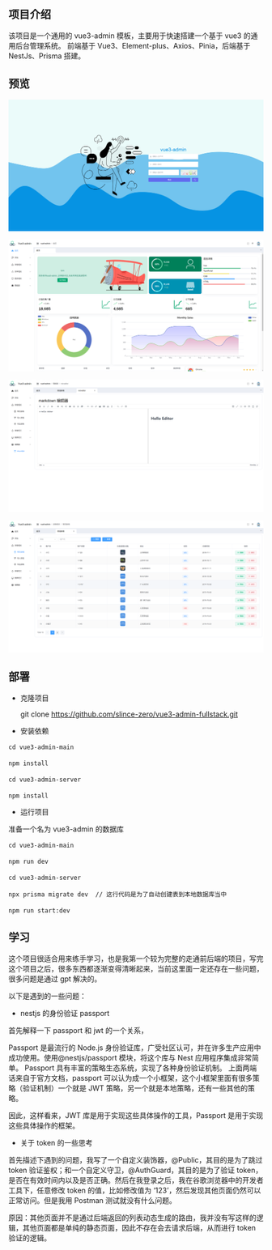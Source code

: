 ## 项目介绍

该项目是一个通用的 vue3-admin 模板，主要用于快速搭建一个基于 vue3 的通用后台管理系统。
前端基于 Vue3、Element-plus、Axios、Pinia，后端基于 NestJs、Prisma 搭建。

## 预览

![image.png](./img/login.png)

![image.png](./img/home.png)

![image.png](./img/editor.png)

![image.png](./img/table.png)

## 部署

- 克隆项目

  git clone https://github.com/slince-zero/vue3-admin-fullstack.git

- 安装依赖

```
cd vue3-admin-main

npm install

cd vue3-admin-server

npm install
```

- 运行项目

准备一个名为 vue3-admin 的数据库

```
cd vue3-admin-main

npm run dev

cd vue3-admin-server

npx prisma migrate dev  // 这行代码是为了自动创建表到本地数据库当中

npm run start:dev
```

## 学习

这个项目很适合用来练手学习，也是我第一个较为完整的走通前后端的项目，写完这个项目之后，很多东西都逐渐变得清晰起来，当前这里面一定还存在一些问题，很多问题是通过 gpt 解决的。

以下是遇到的一些问题：

- nestjs 的身份验证 passport

首先解释一下 passport 和 jwt 的一个关系，

Passport 是最流行的 Node.js 身份验证库，广受社区认可，并在许多生产应用中成功使用。使用@nestjs/passport 模块，将这个库与 Nest 应用程序集成非常简单。
Passport 具有丰富的策略生态系统，实现了各种身份验证机制。
上面两端话来自于官方文档，passport 可以认为成一个小框架，这个小框架里面有很多策略（验证机制）一个就是 JWT 策略，另一个就是本地策略，还有一些其他的策略。

因此，这样看来，JWT 库是用于实现这些具体操作的工具，Passport 是用于实现这些具体操作的框架。


- 关于 token 的一些思考

首先描述下遇到的问题，我写了一个自定义装饰器，@Public，其目的是为了跳过 token 验证鉴权；和一个自定义守卫，@AuthGuard，其目的是为了验证 token，是否在有效时间内以及是否正确。然后在我登录之后，我在谷歌浏览器中的开发者工具下，任意修改 token 的值，比如修改值为 ‘123’，然后发现其他页面仍然可以正常访问。但是我用 Postman 测试就没有什么问题。

原因：其他页面并不是通过后端返回的列表动态生成的路由，我并没有写这样的逻辑，其他页面都是单纯的静态页面，因此不存在会去请求后端，从而进行 token 验证的逻辑。